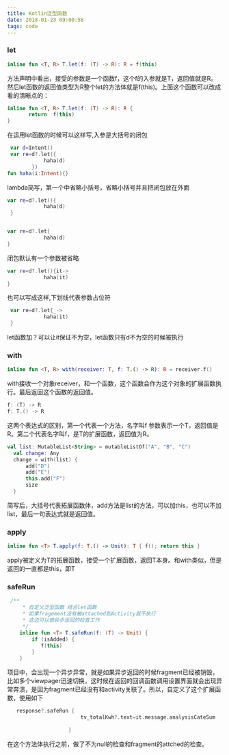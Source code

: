```yaml
---
title: Kotlin泛型函数
date: 2018-01-23 09:00:58
tags: code
---
```




### let

```kotlin
inline fun <T, R> T.let(f: (T) -> R): R = f(this)
```

方法声明中看出，接受的参数是一个函数f，这个f的入参就是T，返回值就是R。然后let函数的返回值类型为R整个let的方法体就是f(this)。上面这个函数可以改成看的清晰点的：

```kotlin
inline fun <T, R> T.let(f: (T) -> R): R {
       return  f(this)
} 
```



在运用let函数的时候可以这样写,入参是大括号的闭包

```kotlin
 var d=Intent()
 var re=d?.let({
            haha(d)
        })
fun haha(i:Intent){}
```

lambda简写，第一个中省略小括号，省略小括号并且把闭包放在外面

```kotlin
var re=d?.let(){
            haha(d)
 }


var re=d?.let{
            haha(d)
}
```

闭包默认有一个参数被省略

```kotlin
var re=d?.let(){it->
            haha(it)
}
```

也可以写成这样,下划线代表参数占位符

```kotlin
 var re=d?.let{_->
            haha(it)
 }
```

let函数加？可以让it保证不为空，let函数只有d不为空的时候被执行

###  with

```kotlin
inline fun <T, R> with(receiver: T, f: T.() -> R): R = receiver.f()
```

with接收一个对象receiver，和一个函数，这个函数会作为这个对象的扩展函数执行。最后返回这个函数的返回值。

```kotlin
f: (T) -> R
f: T.() -> R
```

这两个表达式的区别，第一个代表一个方法，名字叫f 参数表示一个T，返回值是R。第二个代表名字叫f，是T的扩展函数，返回值为R。

```kotlin
val list: MutableList<String> = mutableListOf("A", "B", "C")
  val change: Any
  change = with(list) {
      add("D")
      add("E")
      this.add("F")
      size
  }
```

简写后，大括号代表拓展函数体，add方法是list的方法，可以加this，也可以不加list，最后一句表达式就是返回值。

### apply

```kotlin
inline fun <T> T.apply(f: T.() -> Unit): T { f(); return this }
```

apply被定义为T的拓展函数，接受一个扩展函数，返回T本身。和with类似，但是返回的一直都是this，即T



### safeRun

```kotlin
 /**
     * 自定义泛型函数 结合let函数
     * 如果fragement没有被attached到Activity就不执行
     * 这边可以做异步返回的检查工作
     */
    inline fun <T> T.safeRun(f: (T) -> Unit) {
        if (isAdded) {
           f(this)
        }
    }
```



项目中，会出现一个异步异常，就是如果异步返回的时候fragment已经被销毁，比如多个viewpager迅速切换，这时候在返回的回调函数调用设置界面就会出现异常奔溃，是因为fragment已经没有和activity关联了。所以，自定义了这个扩展函数，使用如下

```kotlin
   response?.safeRun {
                        tv_totalKwh?.text=it.message.analysisCateSum
                       
                    }
```

在这个方法体执行之前，做了不为null的检查和fragment的attched的检查。





